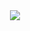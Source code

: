 <div align="center">
  <a href="https://github.com/guyanyijiu/vscode-ext-test/actions">
		<img src="https://github.com/guyanyijiu/vscode-ext-test/workflows/Main/badge.svg"/>
	</a>
</div>
